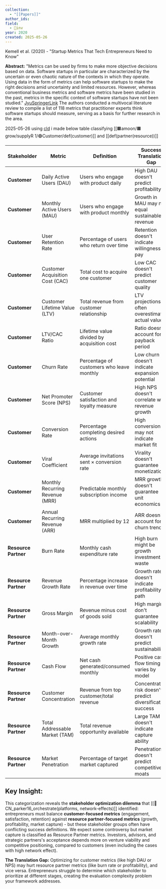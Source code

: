 ```yaml
---
collection:
  - "[[Papers]]"
author_ids:
field:
  - 🐢inv
year: 2020
created: 2025-05-26
---
```


Kemell et al. (2020) - "Startup Metrics That Tech Entrepreneurs Need to Know"

**Abstract:** "Metrics can be used by firms to make more objective decisions based on data. Software startups in particular are characterized by the uncertain or even chaotic nature of the contexts in which they operate. Using data in the form of metrics can help software startups to make the right decisions amid uncertainty and limited resources. However, whereas conventional business metrics and software metrics have been studied in the past, metrics in the specific context of software startups have not been studied." [Jyu](https://jyx.jyu.fi/handle/123456789/74242)[SpringerLink](https://link.springer.com/chapter/10.1007/978-3-030-35983-6_7) The authors conducted a multivocal literature review to compile a list of 118 metrics that practitioner experts think software startups should measure, serving as a basis for further research in the area.

2025-05-26
using [cld](https://claude.ai/chat/3a38d536-192c-4c46-ab88-650e7f7224b4) i made below table classifying [[🟧amoon/🟧grow/supplyR 1/🟣Customer/def(customer)]] and [[def(partner(resource))]]

| **Stakeholder**      | **Metric**                      | **Definition**                             | **Success Translation Gap**                                |
| -------------------- | ------------------------------- | ------------------------------------------ | ---------------------------------------------------------- |
| **Customer**         | Daily Active Users (DAU)        | Users who engage with product daily        | High DAU doesn't predict profitability                     |
| **Customer**         | Monthly Active Users (MAU)      | Users who engage with product monthly      | Growth in MAU may not equal sustainable revenue            |
| **Customer**         | User Retention Rate             | Percentage of users who return over time   | Retention doesn't indicate willingness to pay              |
| **Customer**         | Customer Acquisition Cost (CAC) | Total cost to acquire one customer         | Low CAC doesn't predict customer quality                   |
| **Customer**         | Customer Lifetime Value (LTV)   | Total revenue from customer relationship   | LTV projections often overestimate actual value            |
| **Customer**         | LTV/CAC Ratio                   | Lifetime value divided by acquisition cost | Ratio doesn't account for payback period                   |
| **Customer**         | Churn Rate                      | Percentage of customers who leave monthly  | Low churn doesn't indicate expansion potential             |
| **Customer**         | Net Promoter Score (NPS)        | Customer satisfaction and loyalty measure  | High NPS doesn't correlate with revenue growth             |
| **Customer**         | Conversion Rate                 | Percentage completing desired actions      | High conversion may not indicate market fit                |
| **Customer**         | Viral Coefficient               | Average invitations sent × conversion rate | Virality doesn't guarantee monetization                    |
| **Customer**         | Monthly Recurring Revenue (MRR) | Predictable monthly subscription income    | MRR growth doesn't guarantee unit economics                |
| **Customer**         | Annual Recurring Revenue (ARR)  | MRR multiplied by 12                       | ARR doesn't account for churn trends                       |
| **Resource Partner** | Burn Rate                       | Monthly cash expenditure rate              | High burn might be growth investment or waste              |
| **Resource Partner** | Revenue Growth Rate             | Percentage increase in revenue over time   | Growth rate doesn't indicate profitability path            |
| **Resource Partner** | Gross Margin                    | Revenue minus cost of goods sold           | High margins don't guarantee scalability                   |
| **Resource Partner** | Month-over-Month Growth         | Average monthly growth rate                | Growth rate doesn't predict sustainability                 |
| **Resource Partner** | Cash Flow                       | Net cash generated/consumed monthly        | Positive cash flow timing varies by model                  |
| **Resource Partner** | Customer Concentration          | Revenue from top customer/total revenue    | Concentration risk doesn't predict diversification success |
| **Resource Partner** | Total Addressable Market (TAM)  | Total revenue opportunity available        | Large TAM doesn't indicate capture ability                 |
| **Resource Partner** | Market Penetration              | Percentage of target market captured       | Penetration doesn't predict competitive moats              |

## **Key Insight:**

This categorization reveals the **stakeholder optimization dilemma** that [[📜CN_parker16_orchestrate(platforms, network-effects)]] identified: entrepreneurs must balance **customer-focused metrics** (engagement, satisfaction, retention) against **resource partner-focused metrics** (growth, profitability, market capture) - but these stakeholder groups often have conflicting success definitions. We expect some controversy but market capture is classified as Resource Partner metrics. Investors, advisors, and strategic partners's acceptance depends more on venture viability and competitive positioning, compared to customers (even including the cases with high network effect).

**The Translation Gap:** Optimizing for customer metrics (like high DAU or NPS) may hurt resource partner metrics (like burn rate or profitability), and vice versa. Entrepreneurs struggle to determine which stakeholder to prioritize at different stages, creating the evaluation complexity problem your framework addresses.